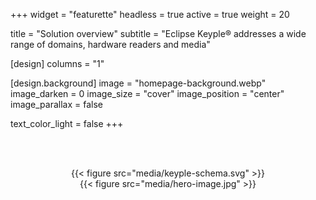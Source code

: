 +++
widget = "featurette" 
headless = true
active = true
weight = 20

title = "Solution overview"
subtitle = "Eclipse Keyple® addresses a wide range of domains, hardware readers and media"

[design]
  columns = "1"

[design.background]
  image = "homepage-background.webp" 
  image_darken = 0 
  image_size = "cover" 
  image_position = "center" 
  image_parallax = false 

  text_color_light = false
+++

<br><br>
<div class="row" style="text-align:center">
    <div class="col-sm-2"></div>
    <div class="col-sm-5">{{< figure src="media/keyple-schema.svg" >}}</div>
    <div class="col-sm-3">{{< figure src="media/hero-image.jpg" >}}</div>
    <div class="col-sm-2"></div>
</div>